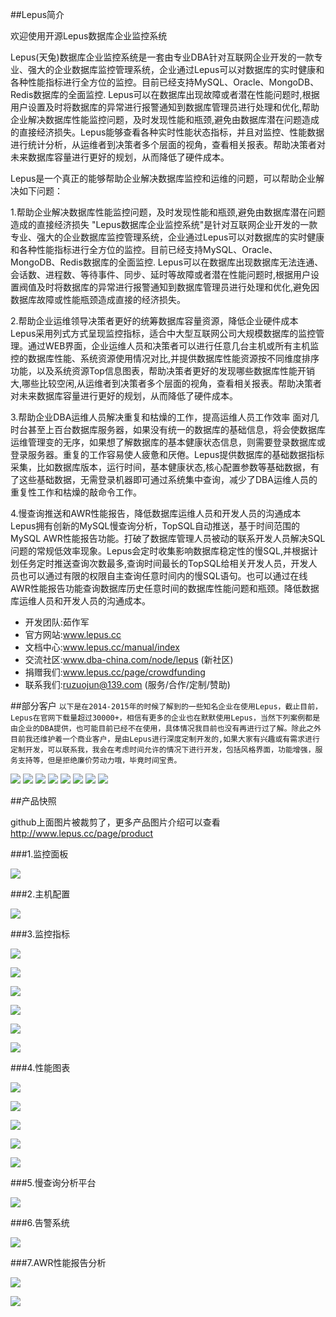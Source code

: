 ##Lepus简介

欢迎使用开源Lepus数据库企业监控系统

Lepus(天兔)数据库企业监控系统是一套由专业DBA针对互联网企业开发的一款专业、强大的企业数据库监控管理系统，企业通过Lepus可以对数据库的实时健康和各种性能指标进行全方位的监控。目前已经支持MySQL、Oracle、MongoDB、Redis数据库的全面监控. Lepus可以在数据库出现故障或者潜在性能问题时,根据用户设置及时将数据库的异常进行报警通知到数据库管理员进行处理和优化,帮助企业解决数据库性能监控问题，及时发现性能和瓶颈,避免由数据库潜在问题造成的直接经济损失。Lepus能够查看各种实时性能状态指标，并且对监控、性能数据进行统计分析，从运维者到决策者多个层面的视角，查看相关报表。帮助决策者对未来数据库容量进行更好的规划，从而降低了硬件成本。

Lepus是一个真正的能够帮助企业解决数据库监控和运维的问题，可以帮助企业解决如下问题：

1.帮助企业解决数据库性能监控问题，及时发现性能和瓶颈,避免由数据库潜在问题造成的直接经济损失
 "Lepus数据库企业监控系统"是针对互联网企业开发的一款专业、强大的企业数据库监控管理系统，企业通过Lepus可以对数据库的实时健康和各种性能指标进行全方位的监控。目前已经支持MySQL、Oracle、MongoDB、Redis数据库的全面监控. Lepus可以在数据库出现数据库无法连通、会话数、进程数、等待事件、同步、延时等故障或者潜在性能问题时,根据用户设置阀值及时将数据库的异常进行报警通知到数据库管理员进行处理和优化,避免因数据库故障或性能瓶颈造成直接的经济损失。

2.帮助企业运维领导决策者更好的统筹数据库容量资源，降低企业硬件成本
Lepus采用列式方式呈现监控指标，适合中大型互联网公司大规模数据库的监控管理。通过WEB界面，企业运维人员和决策者可以进行任意几台主机或所有主机监控的数据库性能、系统资源使用情况对比,并提供数据库性能资源按不同维度排序功能，以及系统资源Top信息图表，帮助决策者更好的发现哪些数据库性能开销大,哪些比较空闲,从运维者到决策者多个层面的视角，查看相关报表。帮助决策者对未来数据库容量进行更好的规划，从而降低了硬件成本。

3.帮助企业DBA运维人员解决重复和枯燥的工作，提高运维人员工作效率
面对几时台甚至上百台数据库服务器，如果没有统一的数据库的基础信息，将会使数据库运维管理变的无序，如果想了解数据库的基本健康状态信息，则需要登录数据库或登录服务器。重复的工作容易使人疲惫和厌倦。Lepus提供数据库的基础数据指标采集，比如数据库版本，运行时间，基本健康状态,核心配置参数等基础数据，有了这些基础数据，无需登录机器即可通过系统集中查询，减少了DBA运维人员的重复性工作和枯燥的敲命令工作。

4.慢查询推送和AWR性能报告，降低数据库运维人员和开发人员的沟通成本
Lepus拥有创新的MySQL慢查询分析，TopSQL自动推送，基于时间范围的MySQL AWR性能报告功能。打破了数据库管理人员被动的联系开发人员解决SQL问题的常规低效率现象。Lepus会定时收集影响数据库稳定性的慢SQL,并根据计划任务定时推送查询次数最多,查询时间最长的TopSQL给相关开发人员，开发人员也可以通过有限的权限自主查询任意时间内的慢SQL语句。也可以通过在线AWR性能报告功能查询数据库历史任意时间的数据库性能问题和瓶颈。降低数据库运维人员和开发人员的沟通成本。


- 开发团队:茹作军
- 官方网站:www.lepus.cc
- 文档中心:www.lepus.cc/manual/index
- 交流社区:www.dba-china.com/node/lepus (新社区)
- 捐赠我们:www.lepus.cc/page/crowdfunding
- 联系我们:ruzuojun@139.com (服务/合作/定制/赞助)


##部分客户
`以下是在2014-2015年的时候了解到的一些知名企业在使用Lepus，截止目前，Lepus在官网下载量超过30000+，相信有更多的企业也在默默使用Lepus，当然下列案例都是由企业的DBA提供，也可能目前已经不在使用，具体情况我目前也没有再进行过了解。除此之外目前我还维护着一个商业客户，是由Lepus进行深度定制开发的,如果大家有兴趣或有需求进行定制开发，可以联系我，我会在考虑时间允许的情况下进行开发，包括风格界面，功能增强，服务支持等，但是拒绝廉价劳动力哦，毕竟时间宝贵。`

![](http://www.lepus.cc/themes/default/styles/images/cases_logo/letv.jpg)
![](http://www.lepus.cc/themes/default/styles/images/cases_logo/pinganfang.jpg)
![](http://www.lepus.cc/themes/default/styles/images/cases_logo/feiniu.jpg)
![](http://www.lepus.cc/themes/default/styles/images/cases_logo/ly.jpg)
![](http://www.lepus.cc/themes/default/styles/images/cases_logo/mtime.jpg)
![](http://www.lepus.cc/themes/default/styles/images/cases_logo/mazhan.jpg)
![](http://www.lepus.cc/themes/default/styles/images/cases_logo/365fanyi.jpg)
![](http://www.lepus.cc/themes/default/styles/images/cases_logo/phpok.jpg)

##产品快照

github上面图片被裁剪了，更多产品图片介绍可以查看 http://www.lepus.cc/page/product

###1.监控面板

![](http://www.lepus.cc/themes/default/styles/images/product/lepus_dashboard.jpg)

###2.主机配置

![](http://www.lepus.cc/themes/default/styles/images/product/lepus_mysql_config.jpg)

###3.监控指标

![](http://www.lepus.cc/themes/default/styles/images/product/lepus_mysql_index.jpg)

![](http://www.lepus.cc/themes/default/styles/images/product/lepus_mysql_repl.jpg)

![](http://www.lepus.cc/themes/default/styles/images/product/lepus_mysql_innodb.jpg)

![](http://www.lepus.cc/themes/default/styles/images/product/lepus_mongo_index.jpg)

![](http://www.lepus.cc/themes/default/styles/images/product/lepus_mongo_index.jpg)

![](http://www.lepus.cc/themes/default/styles/images/product/lepus_mongo_indexes.jpg)

###4.性能图表

![](http://www.lepus.cc/themes/default/styles/images/product/lepus_mysql_chart.jpg)

![](http://www.lepus.cc/themes/default/styles/images/product/lepus_mysql_chart2.jpg)

![](http://www.lepus.cc/themes/default/styles/images/product/lepus_mysql_chart3.jpg)

![](http://www.lepus.cc/themes/default/styles/images/product/lepus_oracle_chart1.jpg)

![](http://www.lepus.cc/themes/default/styles/images/product/lepus_oracle_chart2.jpg)

###5.慢查询分析平台

![](http://www.lepus.cc/themes/default/styles/images/product/lepus_mysql_slowquery.jpg)

###6.告警系统

![](http://www.lepus.cc/themes/default/styles/images/product/lepus_alarm.jpg)

###7.AWR性能报告分析

![](http://www.lepus.cc/themes/default/styles/images/product/lepus_mysql_awr.jpg)

![](http://www.lepus.cc/themes/default/styles/images/product/lepus_mysql_awr2.jpg)


